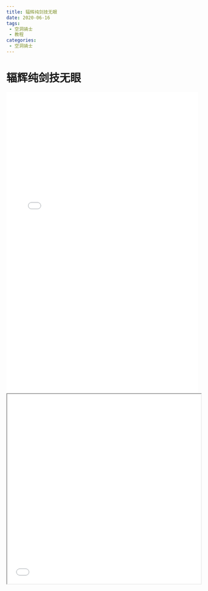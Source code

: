 ```yaml
---
title: 辐辉纯剑技无眼
date: 2020-06-16
tags:
 - 空洞骑士
 - 教程
categories:
 - 空洞骑士
---
```


# 辐辉纯剑技无眼

<iframe 
    src="asset/hollow_knight_2020-07-14_13-29-54-298.mp4" 
    scrolling="no" 
    style="border:0;width:100%;height:auto;min-height:790px;"
    allowfullscreen="true"> 
</iframe>
<iframe height=498 width=510 src="blog/public/views/other/guide/asset/hollow_knight_2020-07-14_13-29-54-298.mp4"></iframe>
